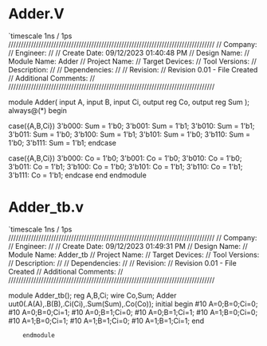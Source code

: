 # Adder.V 
`timescale 1ns / 1ps
//////////////////////////////////////////////////////////////////////////////////
// Company: 
// Engineer:
// 
// Create Date: 09/12/2023 01:40:48 PM
// Design Name: 
// Module Name: Adder
// Project Name: 
// Target Devices: 
// Tool Versions: 
// Description: 
// 
// Dependencies: 
// 
// Revision:
// Revision 0.01 - File Created
// Additional Comments:
// 
//////////////////////////////////////////////////////////////////////////////////


module Adder(
    input A,
    input B,
    input Ci,
    output reg Co,
    output reg Sum
    );
    always@(*)
   begin 
   
   case({A,B,Ci})
    3'b000:  Sum = 1'b0;
    3'b001:  Sum = 1'b1;
    3'b010: Sum = 1'b1;
    3'b011: Sum = 1'b0;
    3'b100:  Sum = 1'b1;
    3'b101: Sum = 1'b0;
    3'b110:  Sum = 1'b0;
    3'b111: Sum = 1'b1;
    endcase
    
   case({A,B,Ci})
    3'b000:  Co = 1'b0;
    3'b001:  Co = 1'b0;
    3'b010: Co = 1'b0;
    3'b011: Co = 1'b1;
    3'b100:  Co = 1'b0;
    3'b101: Co = 1'b1;
    3'b110:  Co = 1'b1;
    3'b111: Co = 1'b1;
    endcase
   end
endmodule
# Adder_tb.v
`timescale 1ns / 1ps
//////////////////////////////////////////////////////////////////////////////////
// Company: 
// Engineer: 
// 
// Create Date: 09/12/2023 01:49:31 PM
// Design Name: 
// Module Name: Adder_tb
// Project Name: 
// Target Devices: 
// Tool Versions: 
// Description: 
// 
// Dependencies: 
// 
// Revision:
// Revision 0.01 - File Created
// Additional Comments:
// 
//////////////////////////////////////////////////////////////////////////////////


module Adder_tb();
    reg A,B,Ci;
    wire Co,Sum;
    Adder uut0(.A(A),.B(B),.Ci(Ci),.Sum(Sum),.Co(Co));
    initial begin
        #10
        A=0;B=0;Ci=0;
        #10
        A=0;B=0;Ci=1;
        #10
        A=0;B=1;Ci=0;
        #10
        A=0;B=1;Ci=1;
        #10
        A=1;B=0;Ci=0;
        #10
        A=1;B=0;Ci=1;
        #10
        A=1;B=1;Ci=0;
        #10
        A=1;B=1;Ci=1;
        end
        
        endmodule
   
